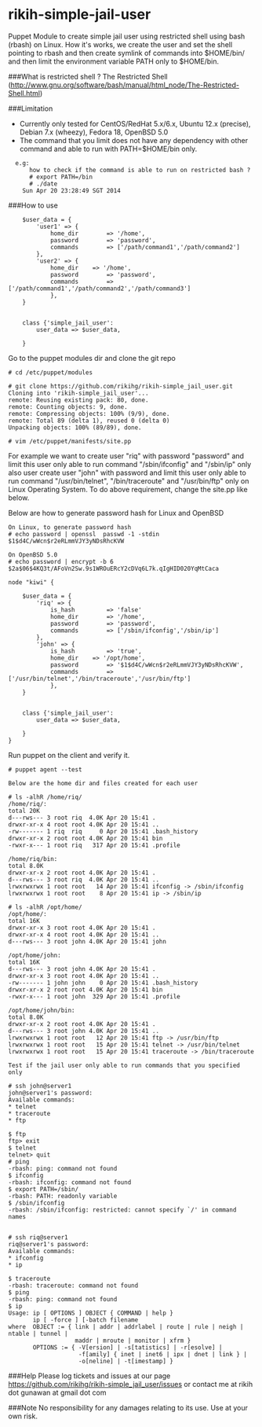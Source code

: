 rikih-simple-jail-user
=====================

Puppet Module to create simple jail user using restricted shell using bash (rbash) on Linux. 
How it's works, we create the user and set the shell pointing to rbash and then create symlink of commands into $HOME/bin/ and then limit the environment variable PATH only to $HOME/bin.

###What is restricted shell ?
The Restricted Shell (http://www.gnu.org/software/bash/manual/html_node/The-Restricted-Shell.html)

###Limitation

* Currently only tested for CentOS/RedHat 5.x/6.x, Ubuntu 12.x (precise), Debian 7.x (wheezy), Fedora 18, OpenBSD 5.0
* The command that you limit does not have any dependency with other command and able to run with PATH=$HOME/bin only.
```linux
  e.g: 
      how to check if the command is able to run on restricted bash ?
      # export PATH=/bin
      # ./date
	Sun Apr 20 23:28:49 SGT 2014
```

###How to use

```puppet
	$user_data = { 
		'user1' => {
			home_dir        => '/home',
			password        => 'password',
			commands        => ['/path/command1','/path/command2']
		},
		'user2' => {
			home_dir 	=> '/home', 
			password        => 'password', 
			commands        => ['/path/command1','/path/command2','/path/command3']
			},
	}


	class {'simple_jail_user': 
		user_data => $user_data,

	}
```

Go to the puppet modules dir and clone the git repo

```linux
# cd /etc/puppet/modules

# git clone https://github.com/rikihg/rikih-simple_jail_user.git
Cloning into 'rikih-simple_jail_user'...
remote: Reusing existing pack: 80, done.
remote: Counting objects: 9, done.
remote: Compressing objects: 100% (9/9), done.
remote: Total 89 (delta 1), reused 0 (delta 0)
Unpacking objects: 100% (89/89), done.

# vim /etc/puppet/manifests/site.pp
```

For example we want to create user "riq" with password "password" and limit this user only able to run command "/sbin/ifconfig" and "/sbin/ip" only
also user create user "john" with password and limit this user only able to run command "/usr/bin/telnet", "/bin/traceroute" and "/usr/bin/ftp" only on Linux Operating System.
To do above requirement, change the site.pp like below.

Below are how to generate password hash for Linux and OpenBSD

```linux
On Linux, to generate password hash
# echo password | openssl  passwd -1 -stdin
$1$d4C/wWcn$r2eRLmmVJY3yNDsRhcKVW

On OpenBSD 5.0
# echo password | encrypt -b 6
$2a$06$4KQ3t/AFoVn2Sw.9s1WROuERcY2cDVq6L7k.qIgHID020YqMtCaca
```

```puppet
node "kiwi" {

	$user_data = { 
		'riq' => {
			is_hash         => 'false'
			home_dir        => '/home',
			password        => 'password',
			commands        => ['/sbin/ifconfig','/sbin/ip']
		},
		'john' => {
			is_hash         => 'true',
			home_dir 	=> '/opt/home', 
			password        => '$1$d4C/wWcn$r2eRLmmVJY3yNDsRhcKVW', 
			commands        => ['/usr/bin/telnet','/bin/traceroute','/usr/bin/ftp']
			},
	}


	class {'simple_jail_user': 
		user_data => $user_data,

	}
}
```

Run puppet on the client and verify it.
```linux
# puppet agent --test

Below are the home dir and files created for each user

# ls -alhR /home/riq/
/home/riq/:
total 20K
d---rws--- 3 root riq  4.0K Apr 20 15:41 .
drwxr-xr-x 4 root root 4.0K Apr 20 15:41 ..
-rw------- 1 riq  riq     0 Apr 20 15:41 .bash_history
drwxr-xr-x 2 root root 4.0K Apr 20 15:41 bin
-rwxr-x--- 1 root riq   317 Apr 20 15:41 .profile

/home/riq/bin:
total 8.0K
drwxr-xr-x 2 root root 4.0K Apr 20 15:41 .
d---rws--- 3 root riq  4.0K Apr 20 15:41 ..
lrwxrwxrwx 1 root root   14 Apr 20 15:41 ifconfig -> /sbin/ifconfig
lrwxrwxrwx 1 root root    8 Apr 20 15:41 ip -> /sbin/ip

# ls -alhR /opt/home/
/opt/home/:
total 16K
drwxr-xr-x 3 root root 4.0K Apr 20 15:41 .
drwxr-xr-x 4 root root 4.0K Apr 20 15:41 ..
d---rws--- 3 root john 4.0K Apr 20 15:41 john

/opt/home/john:
total 16K
d---rws--- 3 root john 4.0K Apr 20 15:41 .
drwxr-xr-x 3 root root 4.0K Apr 20 15:41 ..
-rw------- 1 john john    0 Apr 20 15:41 .bash_history
drwxr-xr-x 2 root root 4.0K Apr 20 15:41 bin
-rwxr-x--- 1 root john  329 Apr 20 15:41 .profile

/opt/home/john/bin:
total 8.0K
drwxr-xr-x 2 root root 4.0K Apr 20 15:41 .
d---rws--- 3 root john 4.0K Apr 20 15:41 ..
lrwxrwxrwx 1 root root   12 Apr 20 15:41 ftp -> /usr/bin/ftp
lrwxrwxrwx 1 root root   15 Apr 20 15:41 telnet -> /usr/bin/telnet
lrwxrwxrwx 1 root root   15 Apr 20 15:41 traceroute -> /bin/traceroute

Test if the jail user only able to run commands that you specified only

# ssh john@server1
john@server1's password: 
Available commands:
* telnet
* traceroute
* ftp

$ ftp
ftp> exit
$ telnet
telnet> quit
# ping
-rbash: ping: command not found
$ ifconfig
-rbash: ifconfig: command not found
$ export PATH=/sbin/
-rbash: PATH: readonly variable
$ /sbin/ifconfig
-rbash: /sbin/ifconfig: restricted: cannot specify `/' in command names


# ssh riq@server1
riq@server1's password: 
Available commands:
* ifconfig
* ip

$ traceroute
-rbash: traceroute: command not found
$ ping
-rbash: ping: command not found
$ ip
Usage: ip [ OPTIONS ] OBJECT { COMMAND | help }
       ip [ -force ] [-batch filename
where  OBJECT := { link | addr | addrlabel | route | rule | neigh | ntable | tunnel |
                   maddr | mroute | monitor | xfrm }
       OPTIONS := { -V[ersion] | -s[tatistics] | -r[esolve] |
                    -f[amily] { inet | inet6 | ipx | dnet | link } |
                    -o[neline] | -t[imestamp] }

```

###Help
Please log tickets and issues at our page https://github.com/rikihg/rikih-simple_jail_user/issues
or contact me at rikih dot gunawan at gmail dot com

###Note
No responsibility for any damages relating to its use. Use at your own risk.
